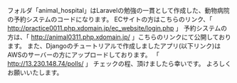 フォルダ「animal_hospital」はLaravelの勉強の一貫として作成した、動物病院の予約システムのコードになります。
ECサイトの方はこちらのリンク、「 http://practice0011.php.xdomain.jp/ec_website/login.php 」
予約システムの方は、「 http://animal0311.php.xdomain.jp/ 」こちらのリンクにて公開しております。
また、Djangoのチュートリアルで作成しましたアプリ(以下リンク)はAWSのサーバーの方にアップロードしております。
「 http://13.230.148.74/polls/ 」
チェックの程、頂けましたら幸いです。
よろしくお願いいたします。

